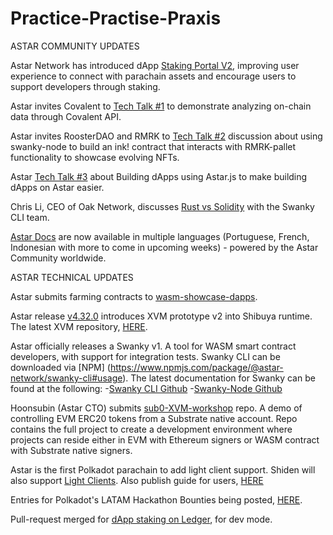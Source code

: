 # Practice-Practise-Praxis

ASTAR COMMUNITY UPDATES

Astar Network has introduced dApp [Staking Portal V2](https://medium.com/astar-network/our-dapp-staking-portal-v2-is-live-d4a1eba0563a), improving user experience to connect with parachain assets and encourage users to support developers through staking.  

Astar invites Covalent to [Tech Talk #1](https://www.youtube.com/watch?v=MRYBg6ptkPw) to demonstrate analyzing on-chain data through Covalent API. 

Astar invites RoosterDAO and RMRK to [Tech Talk #2](https://www.youtube.com/watch?v=MRYBg6ptkPw) discussion about using swanky-node to build an ink! contract that interacts with RMRK-pallet functionality to showcase evolving NFTs.  

Astar [Tech Talk #3](https://www.youtube.com/watch?v=1JNNI4G9XS4)  about Building dApps using Astar.js to make building dApps on Astar easier. 

Chris Li, CEO of Oak Network, discusses [Rust vs Solidity](https://twitter.com/Swankywasm/status/1596186173164380160) with the Swanky CLI team.

[Astar Docs](https://docs.astar.network/) are now available in multiple languages (Portuguese, French, Indonesian with more to come in upcoming weeks) - powered by the Astar Community worldwide.


ASTAR TECHNICAL UPDATES

Astar submits farming contracts to [wasm-showcase-dapps](https://github.com/AstarNetwork/wasm-showcase-dapps/tree/main/farming).

Astar release [v4.32.0](https://github.com/AstarNetwork/Astar/releases/tag/v4.32.0) introduces XVM prototype v2 into Shibuya runtime. The latest XVM repository, [HERE](https://github.com/AstarNetwork/ink-xvm-sdk).

Astar officially releases a Swanky v1. A tool for WASM smart contract developers, with support for integration tests. Swanky CLI can be downloaded via [NPM] (https://www.npmjs.com/package/@astar-network/swanky-cli#usage).
The latest documentation for Swanky can be found at the following:
-[Swanky CLI Github](https://github.com/AstarNetwork/swanky-cli)
-[Swanky-Node Github](https://github.com/AstarNetwork/swanky-node)

Hoonsubin (Astar CTO) submits [sub0-XVM-workshop](https://github.com/hoonsubin/sub0-xvm-workshop) repo. A demo of controlling EVM ERC20 tokens from a Substrate native account. Repo contains the full project to create a development environment where projects can reside either in EVM with Ethereum signers or WASM contract with Substrate native signers.

Astar is the first Polkadot parachain to add light client support. Shiden will also support [Light Clients](https://github.com/polkadot-js/apps/pull/8262/files).
Also publish guide for users, [HERE](https://medium.com/astar-network/decentralising-astar-with-light-clients-335bb9017546)

Entries for Polkadot's LATAM Hackathon Bounties being posted, [HERE](https://github.com/AstarNetwork/AstarBounties/pulls).

Pull-request merged for [dApp staking on Ledger](https://github.com/LedgerHQ/app-astar/pull/2), for dev mode.
